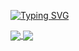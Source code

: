 [![Typing SVG](https://readme-typing-svg.herokuapp.com?size=25&duration=2500&color=8C43EA&vCenter=true&width=200&height=40&lines=Hi+there+%F0%9F%91%8B%F0%9F%8F%BB;I'm+ZengZ-233)](https://git.io/typing-svg)

<a href="https://github.com/ZengZ-233">
  <img align="center" src="https://github-readme-stats.vercel.app/api/top-langs/?username=ZengZ-233&hide=HTML,typescript&theme=buefy" />
</a>
<a href="https://github.com/ZengZ-233">
  <img align="center" src="https://github-readme-stats.vercel.app/api?username=ZengZ-233&show_icons=true&theme=buefy&line_height=27" />
</a>
